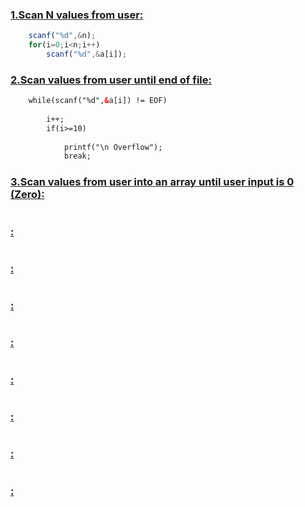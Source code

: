 ### [1.Scan N values from user: ](https://github.com/1834902551/cse214/blob/master/Lab1/1.c)

```javascript
    scanf("%d",&n);
    for(i=0;i<n;i++)
        scanf("%d",&a[i]);

  ```  
    
### [2.Scan values from user until end of file: ](https://github.com/1834902551/cse214/blob/master/Lab1/2.c)

```html
    while(scanf("%d",&a[i]) != EOF)
    
        i++;
        if(i>=10)
        
            printf("\n Overflow");
            break;
```

### [3.Scan values from user into an array until user input is 0 (Zero): ](https://github.com/1834902551/cse214/blob/master/Lab1/3.c)
```javacreipt

```


### [: ](https://github.com/1834902551/cse214/blob/master/Lab1/3.c)
```javacreipt

```

### [: ](https://github.com/1834902551/cse214/blob/master/Lab1/3.c)
```javacreipt

```

### [: ](https://github.com/1834902551/cse214/blob/master/Lab1/3.c)
```javacreipt

```

### [: ](https://github.com/1834902551/cse214/blob/master/Lab1/3.c)
```javacreipt

```

### [: ](https://github.com/1834902551/cse214/blob/master/Lab1/3.c)
```javacreipt

```

### [: ](https://github.com/1834902551/cse214/blob/master/Lab1/3.c)
```javacreipt

```

### [: ](https://github.com/1834902551/cse214/blob/master/Lab1/3.c)
```javacreipt

```

### [: ](https://github.com/1834902551/cse214/blob/master/Lab1/3.c)
```javacreipt

```

